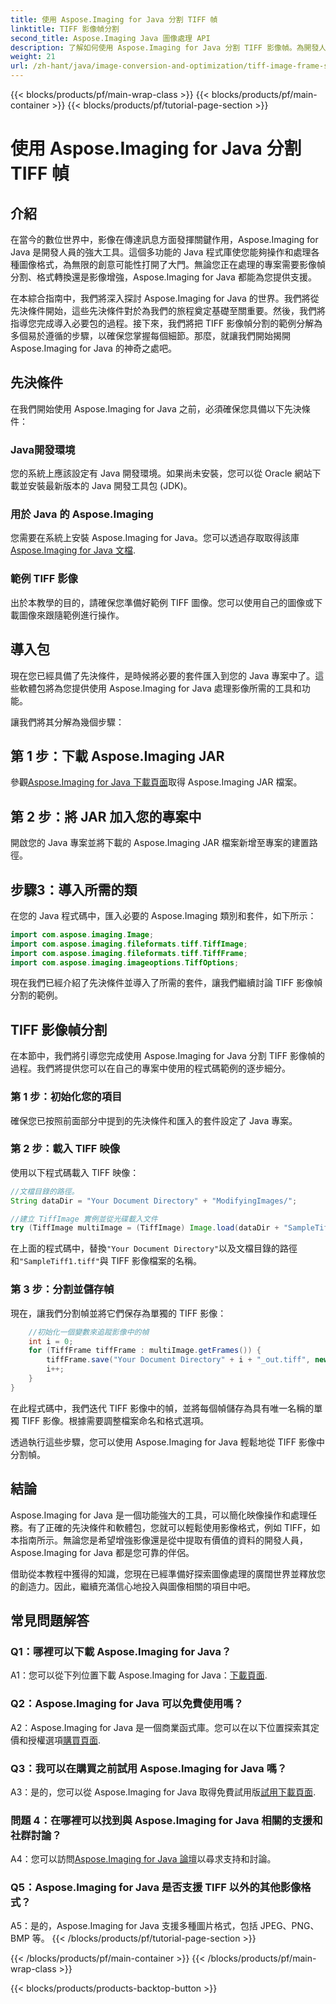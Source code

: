 ```yaml
---
title: 使用 Aspose.Imaging for Java 分割 TIFF 幀
linktitle: TIFF 影像幀分割
second_title: Aspose.Imaging Java 圖像處理 API
description: 了解如何使用 Aspose.Imaging for Java 分割 TIFF 影像幀。為開發人員提供的逐步指南，包括先決條件、程式碼範例和常見問題。
weight: 21
url: /zh-hant/java/image-conversion-and-optimization/tiff-image-frame-splitting/
---
```


{{< blocks/products/pf/main-wrap-class >}}
{{< blocks/products/pf/main-container >}}
{{< blocks/products/pf/tutorial-page-section >}}

# 使用 Aspose.Imaging for Java 分割 TIFF 幀

## 介紹

在當今的數位世界中，影像在傳達訊息方面發揮關鍵作用，Aspose.Imaging for Java 是開發人員的強大工具。這個多功能的 Java 程式庫使您能夠操作和處理各種圖像格式，為無限的創意可能性打開了大門。無論您正在處理的專案需要影像幀分割、格式轉換還是影像增強，Aspose.Imaging for Java 都能為您提供支援。

在本綜合指南中，我們將深入探討 Aspose.Imaging for Java 的世界。我們將從先決條件開始，這些先決條件對於為我們的旅程奠定基礎至關重要。然後，我們將指導您完成導入必要包的過程。接下來，我們將把 TIFF 影像幀分割的範例分解為多個易於遵循的步驟，以確保您掌握每個細節。那麼，就讓我們開始揭開 Aspose.Imaging for Java 的神奇之處吧。

## 先決條件

在我們開始使用 Aspose.Imaging for Java 之前，必須確保您具備以下先決條件：

### Java開發環境
您的系統上應該設定有 Java 開發環境。如果尚未安裝，您可以從 Oracle 網站下載並安裝最新版本的 Java 開發工具包 (JDK)。

### 用於 Java 的 Aspose.Imaging
您需要在系統上安裝 Aspose.Imaging for Java。您可以透過存取取得該庫[Aspose.Imaging for Java 文檔](https://reference.aspose.com/imaging/java/).

### 範例 TIFF 影像
出於本教學的目的，請確保您準備好範例 TIFF 圖像。您可以使用自己的圖像或下載圖像來跟隨範例進行操作。

## 導入包

現在您已經具備了先決條件，是時候將必要的套件匯入到您的 Java 專案中了。這些軟體包將為您提供使用 Aspose.Imaging for Java 處理影像所需的工具和功能。

讓我們將其分解為幾個步驟：

## 第 1 步：下載 Aspose.Imaging JAR

參觀[Aspose.Imaging for Java 下載頁面](https://releases.aspose.com/imaging/java/)取得 Aspose.Imaging JAR 檔案。

## 第 2 步：將 JAR 加入您的專案中

開啟您的 Java 專案並將下載的 Aspose.Imaging JAR 檔案新增至專案的建置路徑。

## 步驟3：導入所需的類

在您的 Java 程式碼中，匯入必要的 Aspose.Imaging 類別和套件，如下所示：

```java
import com.aspose.imaging.Image;
import com.aspose.imaging.fileformats.tiff.TiffImage;
import com.aspose.imaging.fileformats.tiff.TiffFrame;
import com.aspose.imaging.imageoptions.TiffOptions;
```

現在我們已經介紹了先決條件並導入了所需的套件，讓我們繼續討論 TIFF 影像幀分割的範例。

## TIFF 影像幀分割

在本節中，我們將引導您完成使用 Aspose.Imaging for Java 分割 TIFF 影像幀的過程。我們將提供您可以在自己的專案中使用的程式碼範例的逐步細分。

### 第 1 步：初始化您的項目
確保您已按照前面部分中提到的先決條件和匯入的套件設定了 Java 專案。

### 第 2 步：載入 TIFF 映像
使用以下程式碼載入 TIFF 映像：

```java
//文檔目錄的路徑。
String dataDir = "Your Document Directory" + "ModifyingImages/";

//建立 TiffImage 實例並從光碟載入文件
try (TiffImage multiImage = (TiffImage) Image.load(dataDir + "SampleTiff1.tiff")) {
```

在上面的程式碼中，替換`"Your Document Directory"`以及文檔目錄的路徑和`"SampleTiff1.tiff"`與 TIFF 影像檔案的名稱。

### 第 3 步：分割並儲存幀
現在，讓我們分割幀並將它們保存為單獨的 TIFF 影像：

```java
    //初始化一個變數來追蹤影像中的幀
    int i = 0;
    for (TiffFrame tiffFrame : multiImage.getFrames()) {
        tiffFrame.save("Your Document Directory" + i + "_out.tiff", new TiffOptions(TiffExpectedFormat.TiffJpegRgb));
        i++;
    }
}
```

在此程式碼中，我們迭代 TIFF 影像中的幀，並將每個幀儲存為具有唯一名稱的單獨 TIFF 影像。根據需要調整檔案命名和格式選項。

透過執行這些步驟，您可以使用 Aspose.Imaging for Java 輕鬆地從 TIFF 影像中分割幀。

## 結論

Aspose.Imaging for Java 是一個功能強大的工具，可以簡化映像操作和處理任務。有了正確的先決條件和軟體包，您就可以輕鬆使用影像格式，例如 TIFF，如本指南所示。無論您是希望增強影像還是從中提取有價值的資料的開發人員，Aspose.Imaging for Java 都是您可靠的伴侶。

借助從本教程中獲得的知識，您現在已經準備好探索圖像處理的廣闊世界並釋放您的創造力。因此，繼續充滿信心地投入與圖像相關的項目中吧。

## 常見問題解答

### Q1：哪裡可以下載 Aspose.Imaging for Java？

 A1：您可以從下列位置下載 Aspose.Imaging for Java：[下載頁面](https://releases.aspose.com/imaging/java/).

### Q2：Aspose.Imaging for Java 可以免費使用嗎？

 A2：Aspose.Imaging for Java 是一個商業函式庫。您可以在以下位置探索其定價和授權選項[購買頁面](https://purchase.aspose.com/buy).

### Q3：我可以在購買之前試用 Aspose.Imaging for Java 嗎？

 A3：是的，您可以從 Aspose.Imaging for Java 取得免費試用版[試用下載頁面](https://releases.aspose.com/).

### 問題 4：在哪裡可以找到與 Aspose.Imaging for Java 相關的支援和社群討論？

 A4：您可以訪問[Aspose.Imaging for Java 論壇](https://forum.aspose.com/)以尋求支持和討論。

### Q5：Aspose.Imaging for Java 是否支援 TIFF 以外的其他影像格式？

A5：是的，Aspose.Imaging for Java 支援多種圖片格式，包括 JPEG、PNG、BMP 等。
{{< /blocks/products/pf/tutorial-page-section >}}

{{< /blocks/products/pf/main-container >}}
{{< /blocks/products/pf/main-wrap-class >}}

{{< blocks/products/products-backtop-button >}}
